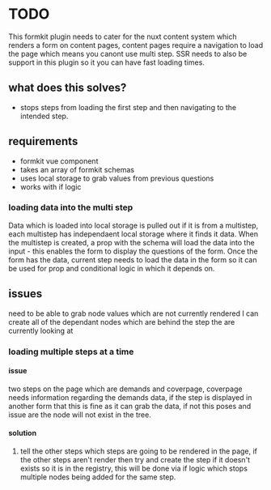 # TODO

This formkit plugin needs to cater for the nuxt content system which renders a form on content pages, content pages require a navigation to load the page which means you canont use multi step.
SSR needs to also be support in this plugin so it you can have fast loading times.

## what does this solves?
- stops steps from loading the first step and then navigating to the intended step.

## requirements
- formkit vue component
- takes an array of formkit schemas
- uses local storage to grab values from previous questions
- works with if logic

### loading data into the multi step
Data which is loaded into local storage is pulled out if it is from a multistep, each multistep has independaent local storage where it finds it data.
When the multistep is created, a prop with the schema will load the data into the input - this enables the form to display the questions of the form.
Once the form has the data, current step needs to load the data in the form so it can be used for prop and conditional logic in which it depends on.

## issues
need to be able to grab node values which are not currently rendered
I can create all of the dependant nodes which are behind the step the are currently looking at

### loading multiple steps at a time
#### issue
two steps on the page which are demands and coverpage, coverpage needs information regarding the demands data, if the step is displayed in another form that this is fine as it can grab the data, if not this poses and issue are the node will not exist in the tree.

#### solution
1. tell the other steps which steps are going to be rendered in the page, if the other steps aren't render then try and create the step if it doesn't exists so it is in the registry, this will be done via if logic which stops multiple nodes being added for the same step.

